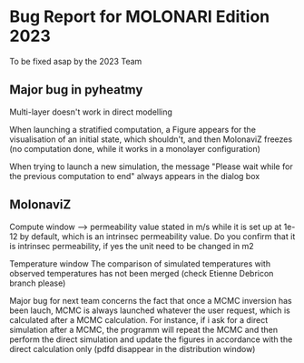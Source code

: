 # Bug Report for MOLONARI Edition 2023

To be fixed asap by the 2023 Team

## Major bug in pyheatmy

Multi-layer doesn't work in direct modelling

When launching a stratified computation, a Figure appears for the visualisation of an initial state, which shouldn't, and then MolonaviZ freezes (no computation done, while it works in a monolayer configuration)

When trying to launch a new simulation, the message "Please wait while for the previous computation to end" always appears in the dialog box


## MolonaviZ

Compute window --> permeability value stated in m/s while it is set up at 1e-12 by default, which is an intrinsec permeability value. Do you confirm that it is intrinsec permeability, if yes the unit need to be changed in m2

Temperature window
The comparison of simulated temperatures with observed temperatures has not been merged (check Etienne Debricon branch please)


Major bug for next team concerns the fact that once a MCMC inversion has been lauch, MCMC is always launched whatever the user request, which is calculated after a MCMC calculation. For instance, if i ask for a direct simulation after a MCMC, the programm will repeat the MCMC and then perform the direct simulation and update the figures in accordance with the direct calculation only (pdfd disappear in the distribution window) 

